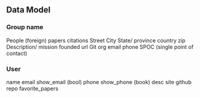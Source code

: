 

## Data Model

### Group name
People (foreign)
papers
citations
Street
City
State/ province
country
zip
Description/ mission
founded
url
Git org
email
phone
SPOC (single point of contact)

### User
name
email
show_email (bool)
phone
show_phone (book)
desc
site
github repo
favorite_papers

